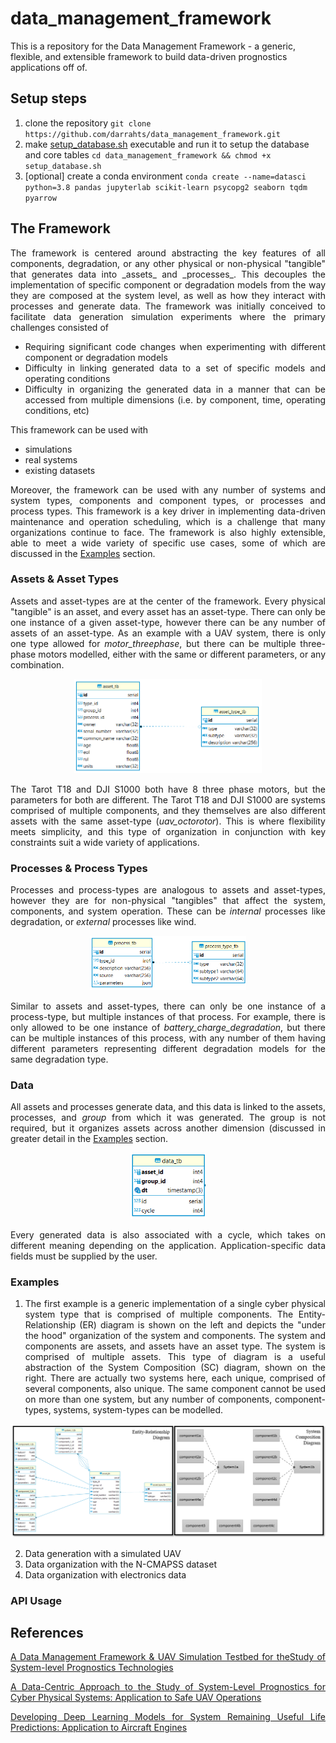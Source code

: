 # data_management_framework

This is a repository for the Data Management Framework - a generic, flexible, and extensible framework to build data-driven prognostics applications off of. <discuss prognostics>

## Setup steps 
1. clone the repository  `git clone https://github.com/darrahts/data_management_framework.git`  
2. make [setup_database.sh](https://github.com/darrahts/data_management_framework/blob/main/setup_database.sh) executable and run it to setup the database and core tables `cd data_management_framework && chmod +x setup_database.sh`  
3. [optional] create a conda environment `conda create --name=datasci python=3.8 pandas jupyterlab scikit-learn psycopg2 seaborn tqdm pyarrow`

## The Framework
<div style="text-align: justify">The framework is centered around abstracting the key features of all components, degradation,  or any other physical or non-physical "tangible" that generates data into _assets_ and _processes_. This decouples the implementation of specific component or degradation models from the way they are composed at the system level, as well as how they interact with processes and generate data. The framework was initially conceived to facilitate data generation simulation experiments where the primary challenges consisted of 

- Requiring significant code changes when experimenting with different component or degradation models
- Difficulty in linking generated data to a set of specific models and operating conditions
- Difficulty in organizing the generated data in a manner that can be accessed from multiple dimensions (i.e. by component, time, operating conditions, etc)

This framework can be used with  

- simulations
- real systems
- existing datasets

Moreover, the framework can be used with any number of systems and system types, components and component types, or processes and process types. This framework is a key driver in implementing data-driven maintenance and operation scheduling, which is a challenge that many organizations continue to face. The framework is also highly extensible, able to meet a wide variety of specific use cases, some of which are discussed in the [Examples](#examples) section.

</div>


### Assets & Asset Types
<div style="text-align: justify"> Assets and asset-types are at the center of the framework. Every physical "tangible" is an asset, and every asset has an asset-type. There can only be one instance of a given asset-type, however there can be any number of assets of an asset-type. As an example with a UAV system, there is only one type allowed for <i>motor_threephase</i>, but there can be multiple three-phase motors modelled, either with the same or different parameters, or any combination. 

<p align="center">
<img src="./figures/assets_base.png" alt='assets_base' width='300'/>
</p>

The Tarot T18 and DJI S1000 both have 8 three phase motors, but the parameters for both are different. The Tarot T18 and DJI S1000 are systems comprised of multiple components, and they themselves are also different assets with the same asset-type (<i>uav_octorotor</i>). This is where flexibility meets simplicity, and this type of organization in conjunction with key constraints suit a wide variety of applications. 



### Processes & Process Types
Processes and process-types are analogous to assets and asset-types, however they are for non-physical "tangibles" that affect the system, components, and system operation. These can be <i>internal</i> processes like degradation, or <i>external</i> processes like wind. 

<p align="center">
<img src="./figures/processes_base.png" alt='processes_base' width='250'/>
</p>
Similar to assets and asset-types, there can only be one instance of a process-type, but multiple instances of that process. For example, there is only allowed to be one instance of <i>battery_charge_degradation</i>, but there can be multiple instances of this process, with any number of them having different parameters representing different degradation models for the same degradation type. 

### Data
All assets and processes generate data, and this data is linked to the assets, processes, and <i>group</i> from which it was generated. The group is not required, but it organizes assets across another dimension (discussed in greater detail in the [Examples](#examples) section. 

<p align="center">
<img src="./figures/data_base.png" alt='processes_base' width='120'/>
</p>

Every generated data is also associated with a cycle, which takes on different meaning depending on the application. Application-specific data fields must be supplied by the user. 


### Examples  
1. <div style="text-align: justify"> The first example is a generic implementation of a single cyber physical system type that is comprised of multiple components. The Entity-Relationship (ER) diagram is shown on the left and depicts the "under the hood" organization of the system and components. The system and components are assets, and assets have an asset type. The system is comprised of multiple assets. This type of diagram is a useful abstraction of the System Composition (SC) diagram, shown on the right. There are actually two systems here, each unique, comprised of several components, also unique. The same component cannot be used on more than one system, but any number of components, component-types, systems, system-types can be modelled.</div>

<p align="center">
<img src="./figures/example.png" alt='processes_base'/>
</p>

2. Data generation with a simulated UAV
3. Data organization with the N-CMAPSS dataset
4. Data organization with electronics data

### API Usage


## References
[A Data Management Framework & UAV Simulation Testbed for theStudy of System-level Prognostics Technologies](https://www.researchgate.net/publication/356517965_Data_Management_Framework_UAV_Simulation_Testbed_for_the_Study_of_System-level_Prognostics_Technologies)

[A Data-Centric Approach to the Study of System-Level Prognostics for Cyber Physical Systems: Application to Safe UAV Operations](https://www.researchgate.net/publication/361487074_A_Data-Centric_Approach_to_the_Study_of_System-Level_Prog-_nostics_for_Cyber_Physical_Systems_Application_to_Safe_UAV_Operations)

[Developing Deep Learning Models for System Remaining Useful Life Predictions: Application to Aircraft Engines](https://www.researchgate.net/publication/361487238_Developing_Deep_Learning_Models_for_System_Remaining_Useful_Life_Predictions_Application_to_Aircraft_Engines)


<!--
- [Database schema](#database-schema) intended for a PostgreSQL DBMS
- [Python API](#python-api) to query the database
- [Data exploration and analysis](#data-exploration-and-analysis) notebooks
- [References](#references)
- (more to follow...)

The [Home Mortgage Disclosure Act data (HMDA)](#home-mortgage-disclosure-act-data) ~~is currently the only data available for use. Other data sources will be listed and described as they are made available.~~ provides data on loan applications and contains approximately 25M records per year.  

The [American Community Survey data (ACS)](#american-community-survey-data) provides data on race, age, sex, and population at the census tract level.

The [Zillow Home Value Index (ZHVI)](#zillow-home-value-index-data) provides median home values by neighborhood.

## Home Mortgage Disclosure Act data
Description of the data here

The current data can be downloaded from [here](https://ffiec.cfpb.gov/data-publication/snapshot-national-loan-level-dataset/2020). An interactive map to view the data can be found [here](https://ffiec.cfpb.gov/data-browser/maps/2020?geography=state).

- Loan Application Register (LAR) data
- Panel data
- Transmittal Sheet data

Some of the census tracts in the LAR data file are broken and the file [census_tract_fix.csv](/data/census_tract_fix.csv) fixes them. Reference for this fix can be found [here](https://github.com/cfpb/mapusaurus/blob/master/mapusaurus/geo/errors.py)

## American Community Survey data
Description of the data here

The current data can be downloaded from [here](https://data.census.gov/cedsci/table?q=DP05&y=2020)

## Zillow Home Value Index data
Description of the data here

The current data can be downloaded from [here](https://www.zillow.com/research/data/)

## [Database Schema](/sql)


## [Python API](/package)

### Environment
- if you have a gpu enabled system, use `name=tfgpu`, `tensorflow-gpu`, and `keras-gpu` below.
```
conda create --name=tfcpu python=3.8 tensorflow keras jupyter psycopg2 pandas seaborn boto3

conda activate tfcpu
```

## [Data Exploration and Analysis](/notebooks)



## TODO

- environment file
- documentation
- references


## Redlining Methodology

The standard methodology for identifying lending institutions that are redlining is to compare a given lender to their peer group in a given geography. However, there are multiple methods to do this, and below are some of these methods given by example, in a step by step order to calculate them. 

__1. Peer Group Standard method__ - define an institutions peer group by the 50/200 rule and evaluate the institution against the peer groups in a given geographic area

```{python}
#  do this for all institutions (aka lenders)
lenders = api.get_lenders()
for lender in lenders:

    # get all the census tracts the lender lends in, and the number of records per tract, and the white population percentage of that tract
    tracts = api.get_lar_tracts(lei=lender.lei,counts=True,white_pct=True)

    for row in tracts:
        # if the tract is a minority majority tract by race then get peer groups
            peer_group = api.get_peer_groups(lei=lender.lei,)

    

```
__2. Peer Group Custom__ - 50/200 test but define the peer group based on specific metrics (i.e. requires human in the loop)  

__3. Market Aggregate__ - everyone in the census tract that made a type of loan in question in minority vs majority tracts (i.e. heloc example)  

__4. Tract Penetration__ - ratio of minority to majority loan applications by lender (inference on marketing)

__5. Lender Volume__ - tract penetration test + ratio of minority tracts to majority tracts in a given MSA  

__6. Denial for collateral__ - look at this type of denial by bank in minority vs majority tracts, can be done as market aggregate or by peer group

__7. Appriasal bias__ - i.e. reverse redlining, are minority owned homes appraised less


## misc notes (to be deleted)

prioritize lendors to analyze by their volume by msa

filter for types of loans (i.e. heloc example)

compare ratio of approvals of minority to majority

compare ratio of majority-minority tracts to ratio of minority approvals

compare bank to itself (i.e. aggregate a banks majority loan approval, then compare to each minority tract)

at what level do we do this? MSA, county, or tract? We could actually do this at all levels with little code modification to the same piece of code

-->
